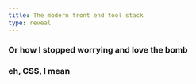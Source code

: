 ```yaml
---
title: The modern front end tool stack
type: reveal
---
```


### Or how I stopped worrying and love the bomb

### eh, CSS, I mean